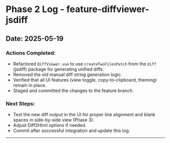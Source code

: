 # Phase 2 Log - feature-diffviewer-jsdiff

## Date: 2025-05-19

### Actions Completed:
- Refactored `DiffViewer.vue` to use `createTwoFilesPatch` from the `diff` (jsdiff) package for generating unified diffs.
- Removed the old manual diff string generation logic.
- Verified that all UI features (view toggle, copy-to-clipboard, theming) remain in place.
- Staged and committed the changes to the feature branch.

### Next Steps:
- Test the new diff output in the UI for proper line alignment and blank spaces in side-by-side view (Phase 3).
- Adjust Diff2Html options if needed.
- Commit after successful integration and update this log.

---
